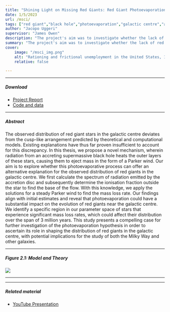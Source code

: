 ```yaml
---
title: "Shining Light on Missing Red Giants: Red Giant Photoevaporation in the Galactic Centre" 
date: 1/5/2023
url: /msci/
tags: ["red giant","black hole","photoevaporation","galactic centre","astrophysics","stellar evolution"]
author: "Jacopo Uggeri"
supervisor: "James Owen"
description: "The project's aim was to investigate whether the lack of red giant stars at the center of the Galaxy could be explained by evaporation caused by radiation coming from the accretion disk of the central supermassive black hole." 
summary: "The project's aim was to investigate whether the lack of red giant stars at the center of the Galaxy could be explained by evaporation caused by radiation coming from the accretion disk of the central supermassive black hole. Our results provided promising evidence that photoevaporation can indeed significantly alter a red giant's evolutionary course." 
cover:
    image: "/msci_img.png"
    alt: "Rationing and frictional unemployment in the United States, 1964–2009"
    relative: false

---
```


---

##### Download

+ [Project Report](/msci.pdf)
+ [Code and data](https://github.com/jacopouggeri/red_giant_photoevaporation)

---

##### Abstract

The observed distribution of red giant stars in the galactic centre deviates from the cusp-like arrangement predicted by theoretical and computational models. Existing explanations have thus far proven insufficient to account for this discrepancy. In this thesis, we propose a novel mechanism, wherein radiation from an accreting supermassive black hole heats the outer layers of these stars, causing them to eject mass in the form of a Parker wind. Our aim is to explore whether this photoevaporative process can offer an alternative explanation for the observed distribution of red giants in the galactic centre. We first calculate the spectrum of radiation emitted by the accretion disc and subsequently determine the ionisation fraction outside the star to find the base of the flow. With this knowledge, we apply the solutions for a steady Parker wind to find the mass loss rate. Our findings align with initial estimates and reveal that photoevaporation could have a substantial impact on the evolution of red giants near the galactic centre. We identify a specific region in our parameter space of stars that experience significant mass loss rates, which could affect their distribution over the span of 3 million years. This study presents a compelling case for further investigation of the photoevaporation hypothesis in order to ascertain its role in shaping the distribution of red giants in the galactic centre, with potential implications for the study of both the Milky Way and other galaxies.

---

##### Figure 2.1: Model and Theory

![](/msci_img.png)

---

---

##### Related material

+ [YouTube Presentation](https://www.youtube.com/watch?v=DIE3EIqZb9M&t=18s)

